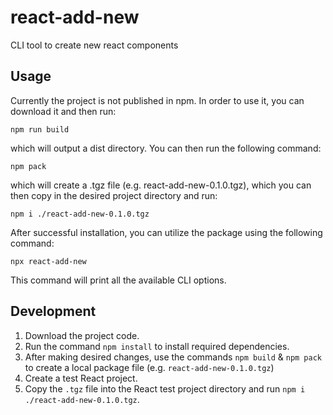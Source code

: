 # react-add-new

CLI tool to create new react components

## Usage

Currently the project is not published in npm. In order to use it, you can download it and then run:

```
npm run build
```

which will output a dist directory. You can then run the following command:

```
npm pack
```

which will create a .tgz file (e.g. react-add-new-0.1.0.tgz), which you can then copy in the desired project directory and run:

```
npm i ./react-add-new-0.1.0.tgz
```

After successful installation, you can utilize the package using the following command:

```
npx react-add-new
```

This command will print all the available CLI options.

## Development

1. Download the project code.
2. Run the command `npm install` to install required dependencies.
3. After making desired changes, use the commands `npm build` & `npm pack` to create a local package file (e.g. `react-add-new-0.1.0.tgz`)
4. Create a test React project.
5. Copy the `.tgz` file into the React test project directory and run `npm i ./react-add-new-0.1.0.tgz`.
